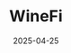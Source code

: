 ---  
layout: startup_page  
title: "WineFi"  
id: "winefi.co"  
permalink: "/winefiwinefi.co04252025/"  
website: "https://www.winefi.co/"  
funding_round: "Seed"  
funding_amount: "£1.5M"  
investors: "Coterie Holdings, SFC Capital, Founders Capital, several angel investors"  
about: "WineFi offers a data-driven platform providing access to fine wine investment opportunities. It aims to make this asset class more accessible by offering comprehensive data and insights, allowing individuals to co-invest in diversified wine portfolios with minimum investments starting at £3,000."  
markets: "Fintech, Food and Beverage, Wine And Spirits"  
hq: "London, England, United Kingdom"  
founded_year: "2023"  
linkedin: "https://www.linkedin.com/company/winefi"  
twitter: "https://twitter.com/winefihq"  
instagram: ""  
facebook: ""  
crunchbase: "https://www.crunchbase.com/organization/winefi-9b48"  
pitchbook: "https://pitchbook.com/profiles/company/530873-02"  

date_display: "25-Apr-2025"  
date: "2025-04-25"

# SEO Optimization  
meta_title: "WineFi - Seed Funding (£1.5M)"  
meta_description: "WineFi, WineFi offers a data-driven platform providing access to fine wine investment opportunities. It aims to make this asset class more accessible by offer..."  
meta_keywords: "WineFi, Fintech, Food and Beverage, Wine And Spirits, Seed funding"  
canonical_url: "https://startup.projectstartups.com/winefiwinefi.co04252025/"  
---